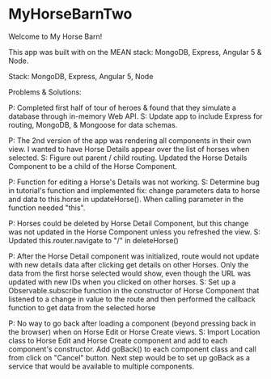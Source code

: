 # MyHorseBarnTwo

Welcome to My Horse Barn!

This app was built with on the MEAN stack: MongoDB, Express, Angular 5 & Node.

Stack: MongoDB, Express, Angular 5, Node

Problems & Solutions:

P: Completed first half of tour of heroes & found that they simulate a database through in-memory Web API.
S: Update app to include Express for routing, MongoDB, & Mongoose for data schemas.

P: The 2nd version of the app was rendering all components in their own view.  I wanted to have Horse Details appear over the list of horses when selected.
S: Figure out parent / child routing.  Updated the Horse Details Component to be a child of the Horse Component.

P: Function for editing a Horse's Details was not working.
S: Determine bug in tutorial's function and implemented fix: change parameters data to horse and data to this.horse in updateHorse().  When calling parameter in the function needed "this".

P: Horses could be deleted by Horse Detail Component, but this change was not updated in the Horse Component unless you refreshed the view.
S: Updated this.router.navigate to "/" in deleteHorse()

P: After the Horse Detail component was initialized, route would not update with new details data after clicking get details on other Horses.  Only the data from the first horse selected would show, even though the URL was updated with new IDs when you clicked on other horses.
S: Set up a Observable.subscribe function in the constructor of Horse Component that listened to a change in value to the route and then performed the callback function to get data from the selected horse

P: No way to go back after loading a component (beyond pressing back in the browser) when on Horse Edit or Horse Create views.
S: Import Location class to Horse Edit and Horse Create component and add to each component's constructor.  Add goBack() to each component class and call from click on "Cancel" button.  Next step would be to set up goBack as a service that would be available to multiple components.